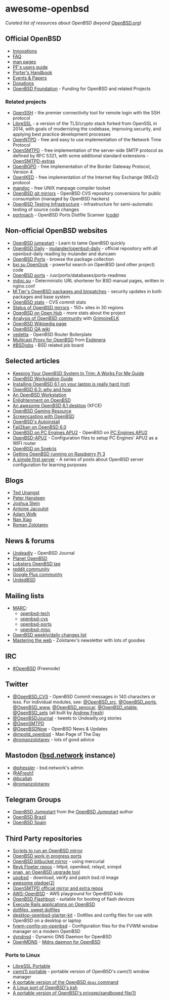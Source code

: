 # awesome-openbsd

*Curated list of resources about OpenBSD (beyond [OpenBSD.org](https://openbsd.org/))*

## Official OpenBSD

* [Innovations](https://www.openbsd.org/innovations.html)
* [FAQ](https://openbsd.org/faq/)
* [man pages](http://man.openbsd.org/)
* [PF's users guide](https://www.openbsd.org/faq/pf/)
* [Porter's Handbook](https://www.openbsd.org/faq/ports/)
* [Events & Papers](https://www.openbsd.org/events.html)
* [Donations](https://www.openbsd.org/donations.html)
* [OpenBSD Foundation](http://www.openbsdfoundation.org/) - Funding for OpenBSD and related Projects

### Related projects

* [OpenSSH](http://www.openssh.com/) - the premier connectivity tool for remote login with the SSH protocol
* [LibreSSL](http://www.libressl.org/) - a version of the TLS/crypto stack forked from OpenSSL in 2014, with goals of modernizing the codebase, improving security, and applying best practice development processes
* [OpenNTPD](http://www.openntpd.org/) - free and easy to use implementation of the Network Time Protocol
* [OpenSMTPD](https://www.opensmtpd.org/) - free implementation of the server-side SMTP protocol as defined by RFC 5321, with some additional standard extensions - [OpenSMTPD-extras](https://github.com/OpenSMTPD/OpenSMTPD-extras)
* [OpenBGPD](http://www.openbgpd.org/) - free implementation of the Border Gateway Protocol, Version 4
* [OpenIKED](http://www.openiked.org/) - free implementation of the Internet Key Exchange (IKEv2) protocol
* [mandoc](http://mdocml.bsd.lv/) - free UNIX manpage compiler toolset
* [OpenBSD git mirrors](https://github.com/openbsd/) - OpenBSD CVS repository conversions for public consumpiton (managed by OpenBSD hackers)
* [OpenBSD Testing Infrastructure](http://bluhm.genua.de/) -  infrastructure for semi-automatic testing of source code
changes
* [portroach](https://portroach.openbsd.org/) - OpenBSD Ports Distfile Scanner ([code](https://github.com/jasperla/portroach))

## Non-official OpenBSD websites

* [OpenBSD jumpstart](http://www.openbsdjumpstart.org/) - Learn to tame OpenBSD quickly
* [OpenBSD Daily](https://blog.tintagel.pl/2017/06/09/openbsd-daily.html) - [mulander/openbsd-daily](https://github.com/mulander/openbsd-daily) - official repository with all openbsd-daily reading by mulander and duncaen
* [OpenBSD Ports](http://www.openports.se/) - browse the package collection
* [bxr.su OpenGrok](http://bxr.su/) - powerful search on OpenBSD (and other project) code
* [OpenBSD ports](http://ports.su/) - /usr/ports/databases/ports-readmes
* [mdoc.su](http://mdoc.su/) - Deterministic URL shortener for BSD manual pages, written in nginx.conf
* [M:Tier's OpenBSD packages and binpatches](https://stable.mtier.org/) - security updates in both packages and base system
* [OpenBSD stats](http://www.oxide.org/cvs) - CVS commit stats
* [Status of OpenBSD mirrors](http://spacehopper.org/mirmon/top.html) - 150+ sites in 30 regions
* [OpenBSD on Open Hub](https://www.openhub.net/p/openbsd) - more stats about the project
* [Analysis of OpenBSD community](https://github.com/ligurio/openbsd-metrics) with [GrimoireELK](https://github.com/grimoirelab/GrimoireELK)
* [OpenBSD Wikipedia page](https://en.wikipedia.org/wiki/OpenBSD)
* [OpenBSD QA wiki](https://github.com/ligurio/openbsd-tests/wiki)
* [vedetta](https://github.com/vedetta-com/vedetta) - OpenBSD Router Boilerplate
* [Multicast Proxy for OpenBSD](https://github.com/Esdenera/mcast-proxy) from [Esdenera](https://www.esdenera.com/)
* [#BSDjobs](https://www.bsdjobs.com/) - BSD related job board

## Selected articles

* [Keeping Your OpenBSD System In Trim: A Works For Me Guide](http://bsdly.blogspot.com/2012/07/keeping-your-openbsd-system-in-trim.html)
* [OpenBSD Workstation Guide](https://begriffs.com/posts/2017-05-17-openbsd-workstation-guide.html)
* [Installing OpenBSD 6.1 on your laptop is really hard (not)](http://sohcahtoa.org.uk/openbsd.html)
* [OpenBSD 6.3: why and how](https://sivers.org/openbsd)
* [An OpenBSD Workstation](http://eradman.com/posts/openbsd-workstation.html)
* [Enlightenment on OpenBSD](http://enform.haxlab.org/)
* [An awesome OpenBSD 6.1 desktop](https://github.com/WyldePointer/openbsd-desktop) (XFCE)
* [OpenBSD Gaming Resource](http://mrsatterly.com/openbsd_games.html)
* [Screencasting with OpenBSD](http://eradman.com/posts/screencasting.html)
* [OpenBSD's Autoinstall](http://eradman.com/posts/autoinstall-openbsd.html)
* [Fail2ban on OpenBSD 6.0](http://blog.gordonturner.ca/2016/11/20/fail2ban-on-openbsd-6-0/)
* [OpenBSD on PC Engines APU2](https://github.com/elad/openbsd-apu2) - OpenBSD on [PC Engines APU2](http://www.pcengines.ch/apu2.htm)
* [OpenBSD-APU2](https://github.com/northox/openbsd-apu2) - Configuration files to setup PC Engines' APU2 as a WIFI router
* [OpenBSD on Soekris](http://wiki.soekris.info/Installing_OpenBSD)
* [Getting OpenBSD running on Raspberry Pi 3](http://undeadly.org/cgi?action=article&sid=20170409123528)
* [A simple first server](http://blog.hermes-technology.de/openbsd/server/2017/06/06/a-first-server.html) - A series of posts about OpenBSD server configuration for learning purposes

 
## Blogs

* [Ted Unangst](http://www.tedunangst.com/flak/)
* [Peter Hansteen](https://bsdly.blogspot.com)
* [Joshua Stein](https://jcs.org/)
* [Antoine Jacoutot](https://www.bsdfrog.org/)
* [Adam Wołk](https://blog.tintagel.pl/)
* [Nan Xiao](http://nanxiao.me/en/tag/openbsd/)
* [Roman Zolotarev](https://www.romanzolotarev.com/openbsd/)

## News & forums

* [Undeadly](http://undeadly.org/) - OpenBSD Journal
* [Planet OpenBSD](http://openbsdnow.org/)
* [Lobsters OpenBSD tag](https://lobste.rs/t/openbsd)
* [reddit community](http://reddit.com/r/openbsd/)
* [Google Plus community](https://plus.google.com/communities/113634135604793474364)
* [UnitedBSD](https://unitedbsd.com/c/openbsd)

## Mailing lists

* [MARC](https://marc.info/):
  * [openbsd-tech](http://marc.info/?l=openbsd-tech)
  * [openbsd-cvs](http://marc.info/?l=openbsd-cvs)
  * [openbsd-ports](http://marc.info/?l=openbsd-ports)
  * [openbsd-misc](http://marc.info/?l=openbsd-misc)
* [OpenBSD weekly/daily changes list](http://www.squish.net/log/openbsd-source-changes/)
* [Mastering the web](https://www.romanzolotarev.com/n/) - Zolotarev's newsletter with lots of goodies

## IRC

* [#OpenBSD](https://webchat.freenode.net/#openbsd) (Freenode)

## Twitter

* [@OpenBSD_CVS](https://twitter.com/OpenBSD_CVS) - OpenBSD Commit messages in 140 characters or less. For individual modules, see: [@OpenBSD_src](https://twitter.com/OpenBSD_src), [@OpenBSD_ports](https://twitter.com/OpenBSD_ports), [@OpenBSD_www](https://twitter.com/OpenBSD_www), [@OpenBSD_xenocar](https://twitter.com/OpenBSD_xenocar), [@OpenBSD_stable](https://twitter.com/OpenBSD_stable), [@OpenBSD_sets](https://twitter.com/OpenBSD_sets) (all built by [Andrew Fresh](https://twitter.com/afresh1))
* [@OpenBSDJournal](https://twitter.com/openbsdjournal) - tweets to Undeadly.org stories
* [@OpenSMTPD](https://twitter.com/opensmtpd)
* [@OpenBSDNow](https://twitter.com/openbsdnow) - OpenBSD News & Updates
* [@mpotd_openbsd](https://twitter.com/mpotd_openbsd) - Man Page of The Day
* [@romanzolotarev](https://twitter.com/romanzolotarev) - lots of good advice

## Mastodon ([bsd.network](https://bsd.network/) instance)

* [@phessler](https://bsd.network/@phessler) - bsd.network's admin
* [@AFresh1](https://bsd.network/@AFresh1)
* [@bcallah](https://bsd.network/@bcallah)
* [@romanzolotarev](https://bsd.network/@romanzolotarev)

## Telegram Groups

* [OpenBSD Jumpstart](https://t.me/joinchat/EzTjLQuG8Mcj89LYcDGKiQ) from the [OpenBSD Jumpstart](http://www.openbsdjumpstart.org/) author
* [OpenBSD Brazil](https://t.me/OpenBSDbr)
* [OpenBSD Spain](https://t.me/OpenBSD_es)

## Third Party repositories

* [Scripts to run an OpenBSD mirror](https://github.com/bluhm/mirror-openbsd)
* [OpenBSD work in progress ports](https://github.com/jasperla/openbsd-wip)
* [OpenBSD bitbucket mirror](https://bitbucket.org/braindamaged/openbsd-src) - using mercurial
* [Reyk Floeter repos](https://github.com/reyk) - httpd, openiked, relayd, snmpd
* [snap, an OpenBSD upgrade tool](https://github.com/qbit/snap)
* [upobsd](https://bitbucket.org/semarie/upobsd/) - download, verify and patch bsd.rd image
* [awesome pledge(2)](https://github.com/PeterTonoli/awesome-pledge)
* [OpenSMTPD official mirror and extra repos](https://github.com/opensmtpd)
* [AWS-OpenBSD](https://github.com/ajacoutot/aws-openbsd) - AWS playground for OpenBSD kids
* [OpenBSD Flashboot](https://github.com/kirei/flashboot) - suitable for booting of flash devices
* [Execute Rails applications on OpenBSD](https://github.com/wesley974/railsonopenbsd)
* [dotfiles, sweet dotfiles](https://github.com/unbalancedparentheses/dotfiles)
* [desktop-openbsd-starter-kit](https://github.com/matthewgraybosch/desktop-openbsd-starter-kit) - 
Dotfiles and config files for use with OpenBSD on a desktop or laptop
* [fvwm-config-on-openbsd](https://github.com/bfmartin/fvwm-config-on-openbsd) - Configuration files for the FVWM window manager on a modern OpenBSD
* [dyndnsd](https://github.com/mario-campos/dyndnsd) - Dynamic DNS Daemon for OpenBSD
* [OpenMDNS](https://github.com/haesbaert/mdnsd) - [Mdns daemon for OpenBSD](http://www.haesbaert.org/openmdns/)

### Ports to Linux

* [LibreSSL Portable](https://github.com/libressl-portable/portable)
* [cwm(1) portable](https://github.com/chneukirchen/cwm) - portable version of OpenBSD's cwm(1) window manager
* [A portable version of the OpenBSD `doas` command](https://github.com/Duncaen/OpenDoas)
* [A Linux port of OpenBSD's ksh](https://github.com/dimkr/loksh)
* [A portable version of OpenBSD's privsep/sandboxed file(1)](https://github.com/brynet/file)
